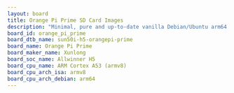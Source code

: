 ```yaml
---
layout: board
title: Orange Pi Prime SD Card Images
description: "Minimal, pure and up-to-date vanilla Debian/Ubuntu arm64 SD card images for Orange Pi Prime by Xunlong, SoC: Allwinner H5, CPU ISA: armv8"
board_id: orange_pi_prime
board_dtb_name: sun50i-h5-orangepi-prime
board_name: Orange Pi Prime
board_maker_name: Xunlong
board_soc_name: Allwinner H5
board_cpu_name: ARM Cortex A53 (armv8)
board_cpu_arch_isa: armv8
board_cpu_arch_debian: arm64
---
```

